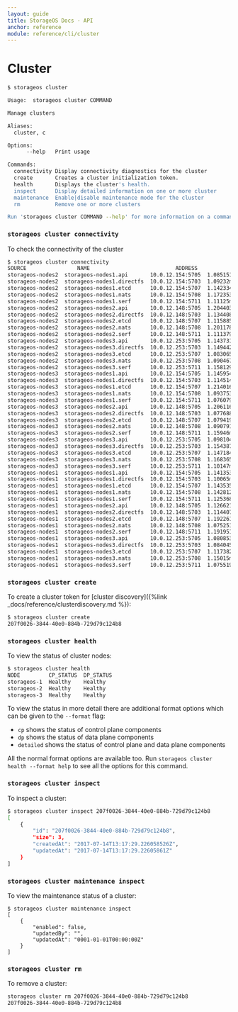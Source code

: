 ```yaml
---
layout: guide
title: StorageOS Docs - API
anchor: reference
module: reference/cli/cluster
---
```


# Cluster

```bash
$ storageos cluster

Usage:	storageos cluster COMMAND

Manage clusters

Aliases:
  cluster, c

Options:
      --help   Print usage

Commands:
  connectivity Display connectivity diagnostics for the cluster
  create       Creates a cluster initialization token.
  health       Displays the cluster's health.
  inspect      Display detailed information on one or more cluster
  maintenance  Enable|disable maintenance mode for the cluster
  rm           Remove one or more clusters

Run 'storageos cluster COMMAND --help' for more information on a command.
```
### `storageos cluster connectivity`
To check the connectivity of the cluster
```bash
$ storageos cluster connectivity
SOURCE                NAME                           ADDRESS           LATENCY     STATUS  MESSAGE
storageos-nodes2  storageos-nodes1.api       10.0.12.154:5705  1.085151ms  OK      
storageos-nodes2  storageos-nodes1.directfs  10.0.12.154:5703  1.09232ms   OK      
storageos-nodes2  storageos-nodes1.etcd      10.0.12.154:5707  1.142334ms  OK      
storageos-nodes2  storageos-nodes1.nats      10.0.12.154:5708  1.172353ms  OK      
storageos-nodes2  storageos-nodes1.serf      10.0.12.154:5711  1.11125ms   OK      
storageos-nodes2  storageos-nodes2.api       10.0.12.148:5705  1.204403ms  OK      
storageos-nodes2  storageos-nodes2.directfs  10.0.12.148:5703  1.134408ms  OK      
storageos-nodes2  storageos-nodes2.etcd      10.0.12.148:5707  1.115885ms  OK      
storageos-nodes2  storageos-nodes2.nats      10.0.12.148:5708  1.201178ms  OK      
storageos-nodes2  storageos-nodes2.serf      10.0.12.148:5711  1.111379ms  OK      
storageos-nodes2  storageos-nodes3.api       10.0.12.253:5705  1.143731ms  OK      
storageos-nodes2  storageos-nodes3.directfs  10.0.12.253:5703  1.149442ms  OK      
storageos-nodes2  storageos-nodes3.etcd      10.0.12.253:5707  1.083065ms  OK      
storageos-nodes2  storageos-nodes3.nats      10.0.12.253:5708  1.090467ms  OK      
storageos-nodes2  storageos-nodes3.serf      10.0.12.253:5711  1.158129ms  OK      
storageos-nodes3  storageos-nodes1.api       10.0.12.154:5705  1.145954ms  OK      
storageos-nodes3  storageos-nodes1.directfs  10.0.12.154:5703  1.114514ms  OK      
storageos-nodes3  storageos-nodes1.etcd      10.0.12.154:5707  1.214016ms  OK      
storageos-nodes3  storageos-nodes1.nats      10.0.12.154:5708  1.093753ms  OK      
storageos-nodes3  storageos-nodes1.serf      10.0.12.154:5711  1.076079ms  OK      
storageos-nodes3  storageos-nodes2.api       10.0.12.148:5705  1.206116ms  OK      
storageos-nodes3  storageos-nodes2.directfs  10.0.12.148:5703  1.077688ms  OK      
storageos-nodes3  storageos-nodes2.etcd      10.0.12.148:5707  1.079419ms  OK      
storageos-nodes3  storageos-nodes2.nats      10.0.12.148:5708  1.090791ms  OK      
storageos-nodes3  storageos-nodes2.serf      10.0.12.148:5711  1.15946ms   OK      
storageos-nodes3  storageos-nodes3.api       10.0.12.253:5705  1.098104ms  OK      
storageos-nodes3  storageos-nodes3.directfs  10.0.12.253:5703  1.154387ms  OK      
storageos-nodes3  storageos-nodes3.etcd      10.0.12.253:5707  1.147184ms  OK      
storageos-nodes3  storageos-nodes3.nats      10.0.12.253:5708  1.168365ms  OK      
storageos-nodes3  storageos-nodes3.serf      10.0.12.253:5711  1.10147ms   OK      
storageos-nodes1  storageos-nodes1.api       10.0.12.154:5705  1.141353ms  OK      
storageos-nodes1  storageos-nodes1.directfs  10.0.12.154:5703  1.10065ms   OK      
storageos-nodes1  storageos-nodes1.etcd      10.0.12.154:5707  1.143535ms  OK      
storageos-nodes1  storageos-nodes1.nats      10.0.12.154:5708  1.142812ms  OK      
storageos-nodes1  storageos-nodes1.serf      10.0.12.154:5711  1.125368ms  OK      
storageos-nodes1  storageos-nodes2.api       10.0.12.148:5705  1.126621ms  OK      
storageos-nodes1  storageos-nodes2.directfs  10.0.12.148:5703  1.114407ms  OK      
storageos-nodes1  storageos-nodes2.etcd      10.0.12.148:5707  1.192261ms  OK      
storageos-nodes1  storageos-nodes2.nats      10.0.12.148:5708  1.075251ms  OK      
storageos-nodes1  storageos-nodes2.serf      10.0.12.148:5711  1.191951ms  OK      
storageos-nodes1  storageos-nodes3.api       10.0.12.253:5705  1.080853ms  OK      
storageos-nodes1  storageos-nodes3.directfs  10.0.12.253:5703  1.084045ms  OK      
storageos-nodes1  storageos-nodes3.etcd      10.0.12.253:5707  1.117382ms  OK      
storageos-nodes1  storageos-nodes3.nats      10.0.12.253:5708  1.15015ms   OK      
storageos-nodes1  storageos-nodes3.serf      10.0.12.253:5711  1.075519ms  OK
```

### `storageos cluster create`

To create a cluster token for [cluster discovery]({%link
_docs/reference/clusterdiscovery.md %}):

```bash
$ storageos cluster create
207f0026-3844-40e0-884b-729d79c124b8
```

### `storageos cluster health`

To view the status of cluster nodes:

```bash
$ storageos cluster health
NODE         CP_STATUS  DP_STATUS
storageos-1  Healthy    Healthy
storageos-2  Healthy    Healthy
storageos-3  Healthy    Healthy
```

To view the status in more detail there are additional format
options which can be given to the `--format` flag:

- `cp` shows the status of control plane components
- `dp` shows the status of data plane components
- `detailed` shows the status of control plane and data plane components

All the normal format options are available too. Run `storageos cluster health --format help`
to see all the options for this command.

### `storageos cluster inspect`

To inspect a cluster:
```bash
$ storageos cluster inspect 207f0026-3844-40e0-884b-729d79c124b8
[
    {
        "id": "207f0026-3844-40e0-884b-729d79c124b8",
        "size": 3,
        "createdAt": "2017-07-14T13:17:29.226058526Z",
        "updatedAt": "2017-07-14T13:17:29.22605861Z"
    }
]
```
### `storageos cluster maintenance inspect`
To view the maintenance status of a cluster:
```
$ storageos cluster maintenance inspect
[
    {
        "enabled": false,
        "updatedBy": "",
        "updatedAt": "0001-01-01T00:00:00Z"
    }
]

```

### `storageos cluster rm`

To remove a cluster:
```bash
storageos cluster rm 207f0026-3844-40e0-884b-729d79c124b8
207f0026-3844-40e0-884b-729d79c124b8
```
